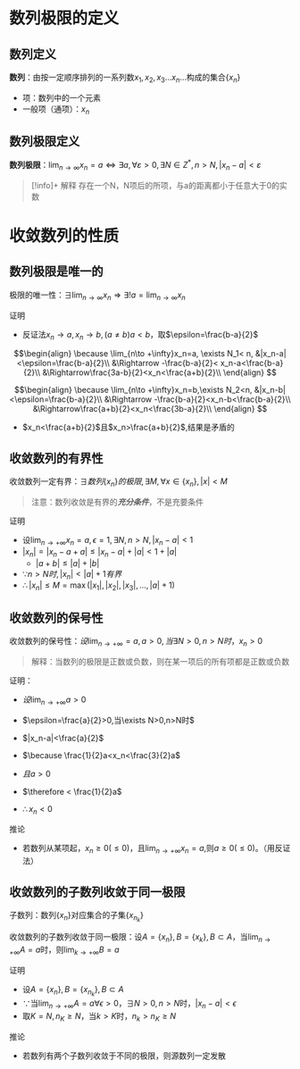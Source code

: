 # 数列极限的定义

## 数列定义

**数列**：由按一定顺序排列的一系列数$x_1, x_2, x_3\dots x_n\dots$构成的集合$\{x_n\}$

- 项：数列中的一个元素
- 一般项（通项）：$x_n$

## 数列极限定义

**数列极限**：$\lim_{n\to\infty}x_n=a \iff \exists a,\forall ε>0,\exists N\in Z^*,n>N, |x_n-a|<\varepsilon$


> [!info]+ 解释
> 存在一个N，N项后的所项，与a的距离都小于任意大于0的实数

# 收敛数列的性质

## 数列极限是唯一的

极限的唯一性：$\exists \lim_{n\to \infty}x_n \Rightarrow \exists !a=\lim_{n\to \infty}x_n$

证明

- 反证法$x_n\to a,x_n\to b,(a\neq b)a<b$，取$\epsilon=\frac{b-a}{2}$

$$\begin{align}
    \because \lim_{n\to +\infty}x_n=a, \exists N_1< n, &|x_n-a|<\epsilon=\frac{b-a}{2}\\
    &\Rightarrow -\frac{b-a}{2}< x_n-a<\frac{b-a}{2}\\
    &\Rightarrow\frac{3a-b}{2}<x_n<\frac{a+b}{2}\\
\end{align}
$$

$$\begin{align}
    \because \lim_{n\to +\infty}x_n=b,\exists N_2<n, &|x_n-b|<\epsilon=\frac{b-a}{2}\\
    &\Rightarrow -\frac{b-a}{2}<x_n-b<\frac{b-a}{2}\\
    &\Rightarrow\frac{a+b}{2}<x_n<\frac{3b-a}{2}\\
\end{align}
$$

- $x_n<\frac{a+b}{2}$且$x_n>\frac{a+b}{2}$,结果是矛盾的

## 收敛数列的有界性

收敛数列一定有界：$\exists 数列\{x_n\}的极限, \exists M, \forall x\in \{x_n\},|x|<M$
> 注意：数列收敛是有界的***充分条件***，不是充要条件

证明

- 设$\lim_{n\to +\infty}x_n=a,\epsilon=1,\exists N,n>N,|x_n-a|<1$
- $|x_n|=|x_n-a+a|\leq|x_n-a|+|a|<1+|a|$
  - $|a+b|\leq|a|+|b|$
- $\because n>N时, |x_n|<|a|+1有界$
- $\therefore |x_n|\leq M=\max(|x_1|,|x_2|,|x_3|,\dots,|a|+1)$

## 收敛数列的保号性

收敛数列的保号性：$设\lim_{n\to+\infty}=a,a>0,当\exists N>0,n>N时，x_n>0$

 > 解释：当数列的极限是正数或负数，则在某一项后的所有项都是正数或负数

证明：

- $设\lim_{n\to+\infty}a>0$
- $\epsilon=\frac{a}{2}>0,当\exists N>0,n>N时$
- $|x_n-a|<\frac{a}{2}$
- $\because \frac{1}{2}a<x_n<\frac{3}{2}a$
- $且a>0$
- $\therefore < \frac{1}{2}a$

- $\therefore x_n<0$

推论

- 若数列从某项起，$x_n\geq 0(\leq0)$，且$\lim_{n\to+\infty}x_n=a$,则$a\geq0(\leq0)$。（用反证法）

## 收敛数列的子数列收敛于同一极限

子数列：数列$\{x_n\}$对应集合的子集$\{x_{n_k}\}$

收敛数列的子数列收敛于同一极限：设$A=\{x_n\},B=\{x_k\},B\subset A$，当$\lim_{n\to+\infty}A=a$时，则$\lim_{k\to+\infty}B=a$

证明

- 设$A=\{x_n\},B=\{x_{n_k}\}, B\subset A$
- $\because$当$\lim_{n\to+\infty}A=a\forall\epsilon>0，\exists N>0,n>N$时，$|x_n-a|<\epsilon$
- 取$K=N,n_K\geq N$，当$k>K$时，$n_k>n_K\geq N$

推论

- 若数列有两个子数列收敛于不同的极限，则源数列一定发散

